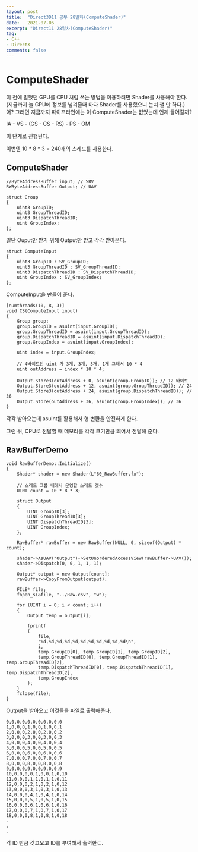 ```yaml
---
layout: post
title:  "Direct3D11 공부 28일차(ComputeShader)"
date:   2021-07-06
excerpt: "Direct11 28일차(ComputeShader)"
tag:
- C++
- DirectX
comments: false
---
```


# ComputeShader
이 전에 말했던 GPU를 CPU 처럼 쓰는 방법을 이용하려면 Shader를 사용해야 한다.(지금까지 늘 GPU에 정보를 넘겨줄때 마다 Shader를 사용했으니 눈치 챌 만 하다.) 어? 그러면 지금까지 파이프라인에는 이 ComputeShader는 없었는데 언제 들어갈까? 

IA - VS - (GS - CS - RS) - PS - OM

이 단계로 진행된다.

이번엔 10 * 8 * 3 = 240개의 스레드를 사용한다.
## ComputeShader
```
//ByteAddressBuffer input; // SRV
RWByteAddressBuffer Output; // UAV

struct Group
{
    uint3 GroupID;
    uint3 GroupThreadID;
    uint3 DispatchThreadID;
    uint GroupIndex;
};
```
일단 Ouput만 받기 위해 Output만 받고 각각 받아온다.
```
struct ComputeInput
{
    uint3 GroupID : SV_GroupID;
    uint3 GroupThreadID : SV_GroupThreadID;
    uint3 DispatchThreadID : SV_DispatchThreadID;
    uint GroupIndex : SV_GroupIndex;
};
```
ComputeInput을 만들어 준다.
```
[numthreads(10, 8, 3)]
void CS(ComputeInput input)
{
    Group group;
    group.GroupID = asuint(input.GroupID);
    group.GroupThreadID = asuint(input.GroupThreadID);
    group.DispatchThreadID = asuint(input.DispatchThreadID);
    group.GroupIndex = asuint(input.GroupIndex);
    
    uint index = input.GroupIndex;
    
    // 4바이트인 uint 가 3개, 3개, 3개, 1개 그래서 10 * 4
    uint outAddress = index * 10 * 4;
    
    Output.Store3(outAddress + 0, asuint(group.GroupID)); // 12 바이트
    Output.Store3(outAddress + 12, asuint(group.GroupThreadID)); // 24
    Output.Store3(outAddress + 24, asuint(group.DispatchThreadID)); // 36
    Output.Store(outAddress + 36, asuint(group.GroupIndex)); // 36
}
```
각각 받아오는데 asuint를 활용해서 형 변환을 안전하게 한다.

그런 뒤, CPU로 전달할 때 메모리를 각각 크기만큼 띄어서 전달해 준다.

## RawBufferDemo
```
void RawBufferDemo::Initialize()
{
	Shader* shader = new Shader(L"60_RawBuffer.fx");

	// 스레드 그룹 내에서 운영할 스레드 갯수
	UINT count = 10 * 8 * 3;

	struct Output
	{
		UINT GroupID[3];
		UINT GroupThreadID[3];
		UINT DispatchThreadID[3];
		UINT GroupIndex;
	};

	RawBuffer* rawBuffer = new RawBuffer(NULL, 0, sizeof(Output) * count);

	shader->AsUAV("Output")->SetUnorderedAccessView(rawBuffer->UAV());
	shader->Dispatch(0, 0, 1, 1, 1);

	Output* output = new Output[count];
	rawBuffer->CopyFromOutput(output);

	FILE* file;
	fopen_s(&file, "../Raw.csv", "w");

	for (UINT i = 0; i < count; i++)
	{
		Output temp = output[i];

		fprintf
		(
			file,
			"%d,%d,%d,%d,%d,%d,%d,%d,%d,%d,%d\n",
			i,
			temp.GroupID[0], temp.GroupID[1], temp.GroupID[2],
			temp.GroupThreadID[0], temp.GroupThreadID[1], temp.GroupThreadID[2],
			temp.DispatchThreadID[0], temp.DispatchThreadID[1], temp.DispatchThreadID[2],
			temp.GroupIndex
		);
	}
	fclose(file);
}
```
Output을 받아오고 이것들을 파일로 출력해준다.
```
0,0,0,0,0,0,0,0,0,0,0
1,0,0,0,1,0,0,1,0,0,1
2,0,0,0,2,0,0,2,0,0,2
3,0,0,0,3,0,0,3,0,0,3
4,0,0,0,4,0,0,4,0,0,4
5,0,0,0,5,0,0,5,0,0,5
6,0,0,0,6,0,0,6,0,0,6
7,0,0,0,7,0,0,7,0,0,7
8,0,0,0,8,0,0,8,0,0,8
9,0,0,0,9,0,0,9,0,0,9
10,0,0,0,0,1,0,0,1,0,10
11,0,0,0,1,1,0,1,1,0,11
12,0,0,0,2,1,0,2,1,0,12
13,0,0,0,3,1,0,3,1,0,13
14,0,0,0,4,1,0,4,1,0,14
15,0,0,0,5,1,0,5,1,0,15
16,0,0,0,6,1,0,6,1,0,16
17,0,0,0,7,1,0,7,1,0,17
18,0,0,0,8,1,0,8,1,0,18
.
.
.
```
각 ID 만큼 갖고오고 ID를 부여해서 출력한ㄷ.